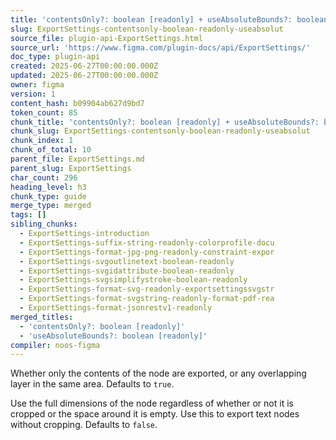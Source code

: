 ```yaml
---
title: 'contentsOnly?: boolean [readonly] + useAbsoluteBounds?: boolean [readonly]'
slug: ExportSettings-contentsonly-boolean-readonly-useabsolut
source_file: plugin-api-ExportSettings.html
source_url: 'https://www.figma.com/plugin-docs/api/ExportSettings/'
doc_type: plugin-api
created: 2025-06-27T00:00:00.000Z
updated: 2025-06-27T00:00:00.000Z
owner: figma
version: 1
content_hash: b09904ab627d9bd7
token_count: 85
chunk_title: 'contentsOnly?: boolean [readonly] + useAbsoluteBounds?: boolean [readonly]'
chunk_slug: ExportSettings-contentsonly-boolean-readonly-useabsolut
chunk_index: 1
chunk_of_total: 10
parent_file: ExportSettings.md
parent_slug: ExportSettings
char_count: 296
heading_level: h3
chunk_type: guide
merge_type: merged
tags: []
sibling_chunks:
  - ExportSettings-introduction
  - ExportSettings-suffix-string-readonly-colorprofile-docu
  - ExportSettings-format-jpg-png-readonly-constraint-expor
  - ExportSettings-svgoutlinetext-boolean-readonly
  - ExportSettings-svgidattribute-boolean-readonly
  - ExportSettings-svgsimplifystroke-boolean-readonly
  - ExportSettings-format-svg-readonly-exportsettingssvgstr
  - ExportSettings-format-svgstring-readonly-format-pdf-rea
  - ExportSettings-format-jsonrestv1-readonly
merged_titles:
  - 'contentsOnly?: boolean [readonly]'
  - 'useAbsoluteBounds?: boolean [readonly]'
compiler: noos-figma
---
```


Whether only the contents of the node are exported, or any overlapping layer in the same area. Defaults to `true`.

Use the full dimensions of the node regardless of whether or not it is cropped or the space around it is empty. Use this to export text nodes without cropping. Defaults to `false`.
